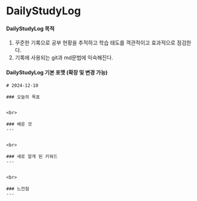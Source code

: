 # DailyStudyLog

#### DailyStudyLog 목적

1. 꾸준한 기록으로 공부 현황을 추적하고 학습 태도를 객관적이고 효과적으로 점검한다.
2. 기록에 사용되는 git과 md문법에 익숙해진다.

#### DailyStudyLog 기본 포맷 (확장 및 변경 가능)
	# 2024-12-10

	### 오늘의 목표


	<br>

	### 배운 것
	---


	<br>

	### 새로 알게 된 키워드
	---
	

	<br>

	### 느낀점
	---
